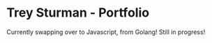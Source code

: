 # Trey Sturman - Portfolio 

Currently swapping over to Javascript, from Golang! Still in progress!
